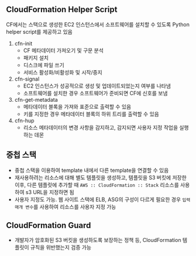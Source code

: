 ## CloudFormation Helper Script

CF에서는 스택으로 생성한 EC2 인스턴스에서 소프트웨어를 설치할 수 있도록 Python helper script를 제공하고 있음

1. cfn-init
   - CF 메타데이터 가져오기 및 구문 분석
   - 패키지 설치
   - 디스크에 파일 쓰기
   - 서비스 활성화/비활성화 및 시작/중지
2. cfn-signal
   - EC2 인스턴스가 성공적으로 생성 및 업데이트되었는지 여부를 나타냄
   - 소프트웨어를 설치한 경우 소프트웨어가 준비되면 CF에 신호를 보냄
3. cfn-get-metadata
   - 메타데이터 블록을 가져와 표준으로 출력할 수 있음
   - 키를 지정한 경우 메타데이터 블록의 하위 트리를 출력할 수 있음
4. cfn-hup
   - 리소스 메타데이터의 변경 사항을 감지하고, 감지되면 사용자 지정 작업을 실행하는 데몬

## 중첩 스택

- 중첩 스택을 이용하여 template 내에서 다른 template을 연결할 수 있음
- 재사용하려는 리소스에 대해 별도 템플릿을 생성하고, 템플릿을 S3 버킷에 저장한 이후, 다른 템플릿에 추가할 때 `AWS :: CloudFormation :: Stack` 리소스를 사용하여 s3 URL을 지정하면 됨
- 사용자 지정도 가능. 웹 사이트 스택에 ELB, ASG의 구성이 다르게 필요한 경우 `입력 매개 변수`를 사용하여 리소스를 사용자 지정 가능

## CloudFormation Guard

- 개발자가 암호화된 S3 버킷을 생성하도록 보장하는 정책 등, CloudFormation 템플릿이 규칙을 위반했는지 검증 가능
